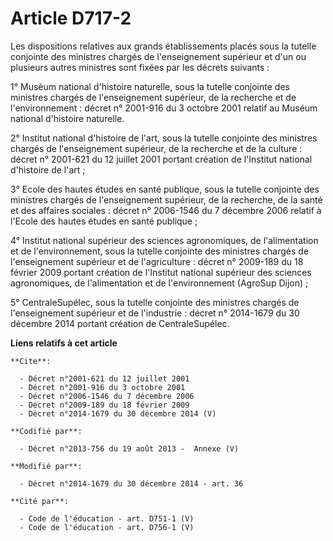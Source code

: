 # Article D717-2

Les dispositions relatives aux grands établissements placés sous la tutelle conjointe des ministres chargés de l'enseignement
supérieur et d'un ou plusieurs autres ministres sont fixées par les décrets suivants : 

1° Muséum national d'histoire naturelle, sous la tutelle conjointe des ministres chargés de l'enseignement supérieur, de la
recherche et de l'environnement : décret n° 2001-916 du 3 octobre 2001 relatif au Muséum national d'histoire naturelle. 

2° Institut national d'histoire de l'art, sous la tutelle conjointe des ministres chargés de l'enseignement supérieur, de la
recherche et de la culture : décret n° 2001-621 du 12 juillet 2001 portant création de l'Institut national d'histoire de
l'art ; 

3° Ecole des hautes études en santé publique, sous la tutelle conjointe des ministres chargés de l'enseignement supérieur, de
la recherche, de la santé et des affaires sociales : décret n° 2006-1546 du 7 décembre 2006 relatif à l'Ecole des hautes
études en santé publique ; 

4° Institut national supérieur des sciences agronomiques, de l'alimentation et de l'environnement, sous la tutelle conjointe
des ministres chargés de l'enseignement supérieur et de l'agriculture : décret n° 2009-189 du 18 février 2009 portant
création de l'Institut national supérieur des sciences agronomiques, de l'alimentation et de l'environnement (AgroSup
Dijon) ; 

5° CentraleSupélec, sous la tutelle conjointe des ministres chargés de l'enseignement supérieur et de l'industrie : décret n°
2014-1679 du 30 décembre 2014 portant création de CentraleSupélec.

**Liens relatifs à cet article**

	**Cite**:

	  - Décret n°2001-621 du 12 juillet 2001
	  - Décret n°2001-916 du 3 octobre 2001
	  - Décret n°2006-1546 du 7 décembre 2006
	  - Décret n°2009-189 du 18 février 2009
	  - Décret n°2014-1679 du 30 décembre 2014 (V)

	**Codifié par**:

	  - Décret n°2013-756 du 19 août 2013 -  Annexe (V)

	**Modifié par**:

	  - Décret n°2014-1679 du 30 décembre 2014 - art. 36

	**Cité par**:

	  - Code de l'éducation - art. D751-1 (V)
	  - Code de l'éducation - art. D756-1 (V)
